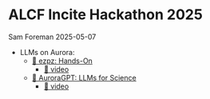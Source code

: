 # ALCF Incite Hackathon 2025
Sam Foreman
2025-05-07

- LLMs on Aurora:
  - [🍋 ezpz: Hands-On](./ezpz/index.qmd)
    - [🎥 video](https://www.youtube.com/watch?v=15ZK9REQiBo)
  - [🌌 AuroraGPT: LLMs for Science](./AuroraGPT/index.qmd)
    - [🎥 video](https://www.youtube.com/watch?v=KJBbR_oFO2E)
